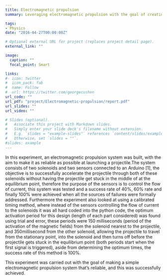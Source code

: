 ```yaml
---
title: Electromagnetic propulsion
summary: Leveraging electromagnetic propulsion with the goal of creating a simple projectile launching system.

tags:
- Physics
date: "2016-04-27T00:00:00Z"

# Optional external URL for project (replaces project detail page).
external_link: ""

image:
  caption: ""
  focal_point: Smart

links:
#- icon: twitter
#  icon_pack: fab
#  name: Follow
#  url: https://twitter.com/georgecushen
url_code: ""
url_pdf: "project/Electromagnetic-propulsion/report.pdf"
url_slides: ""
url_video: ""

# Slides (optional).
#   Associate this project with Markdown slides.
#   Simply enter your slide deck's filename without extension.
#   E.g. `slides = "example-slides"` references `content/slides/example-slides.md`.
#   Otherwise, set `slides = ""`.
#slides: example
---
```

In this experiment, an electromagnetic propulsion system was built, with the aim to make it as reliable as possible at launching a projectile.The system consists of two solenoids and two sensors connected to an Arduino [1], the objective is to successfully accelerate the projectile through both of these solenoids without having the projectile get stuck in the middle of at the equilibrium point, therefore the purpose of the sensors is to control the flow of current, this system was tested and a success rate of 40%, 60% rate and finally 100% were achieved when all the sources of failures were formally addressed. Furthermore the experiment also looked at using a calibrated timing method, where instead of the sensors controlling the flow of current to the solenoids it was all hard coded into the python code, the optimum activation period for this design (length of each part considered) was found using trial and error, these periods were 150 milliseconds (period of the activation of the magnetic fields) from the solenoid nearest to the projectile, and 350millisecond from the other solenoid, allowing the projectile to travel from the stationary point, into the solenoid and then turns off before the projectile gets stuck in the equilibrium point (both periods start when the first signal is triggered), aside from determining the optimum times, the success rate of this method is 100%.

This experiment was carried out with the goal of making a simple electromagnetic propulsion system that’s reliable, and this was successfully achieved.
